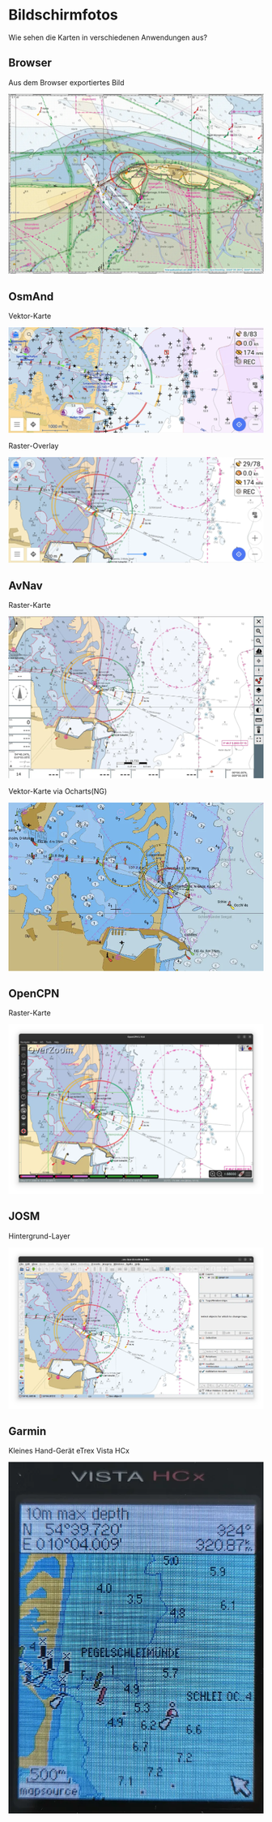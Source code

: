 # Bildschirmfotos

Wie sehen die Karten in verschiedenen Anwendungen aus?

## Browser

Aus dem Browser exportiertes Bild

![image export](img/chartimage.webp)

## OsmAnd

Vektor-Karte

![osmand vector chart](img/vector.webp)

Raster-Overlay

![osmand raster chart](img/raster.webp)

## AvNav

Raster-Karte

![AvNav](img/avnav.webp)

Vektor-Karte via Ocharts(NG)

![OchartsNG](img/ochartsng.webp)

## OpenCPN

Raster-Karte

![OpenCPN](img/opencpn.webp)

## JOSM

Hintergrund-Layer

![JOSM](img/josm.webp)

## Garmin

Kleines Hand-Gerät eTrex Vista HCx

![garmin](img/garmin.webp)

